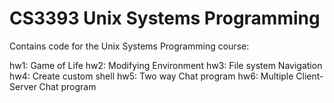# CS3393 Unix Systems Programming 

Contains code for the Unix Systems Programming course:

hw1: Game of Life
hw2: Modifying Environment 
hw3: File system Navigation
hw4: Create custom shell
hw5: Two way Chat program
hw6: Multiple Client-Server Chat program
